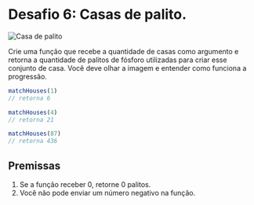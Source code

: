 # Desafio 6: Casas de palito.

![Casa de palito](./image.png)

Crie uma função que recebe a quantidade de casas como argumento e retorna a quantidade de palitos de fósforo utilizadas para criar esse conjunto de casa. Você deve olhar a imagem e entender como funciona a progressão.

``` js
matchHouses(1)
// retorna 6

matchHouses(4)
// retorna 21

matchHouses(87)
// retorna 436
```

## Premissas

1. Se a função receber 0, retorne 0 palitos.
2. Você não pode enviar um número negativo na função.
